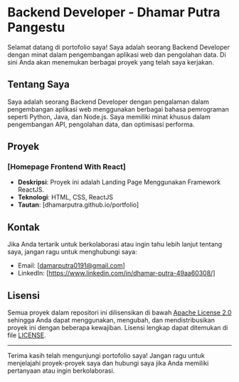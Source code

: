 # Backend Developer - Dhamar Putra Pangestu

Selamat datang di portofolio saya! Saya adalah seorang Backend Developer dengan minat dalam pengembangan aplikasi web dan pengolahan data. Di sini Anda akan menemukan berbagai proyek yang telah saya kerjakan.

## Tentang Saya

Saya adalah seorang Backend Developer dengan pengalaman dalam pengembangan aplikasi web menggunakan berbagai bahasa pemrograman seperti Python, Java, dan Node.js. Saya memiliki minat khusus dalam pengembangan API, pengolahan data, dan optimisasi performa.

## Proyek

### [Homepage Frontend With React]

- **Deskripsi**: Proyek ini adalah Landing Page Menggunakan Framework ReactJS.
- **Teknologi**: HTML, CSS, ReactJS
- **Tautan**: [dhamarputra.github.io/portfolio]

## Kontak

Jika Anda tertarik untuk berkolaborasi atau ingin tahu lebih lanjut tentang saya, jangan ragu untuk menghubungi saya:

- Email: [damarputra0191@gmail.com]
- LinkedIn: [https://www.linkedin.com/in/dhamar-putra-49aa60308/]

## Lisensi

Semua proyek dalam repositori ini dilisensikan di bawah [Apache License 2.0](LICENSE) sehingga Anda dapat menggunakan, mengubah, dan mendistribusikan proyek ini dengan beberapa kewajiban. Lisensi lengkap dapat ditemukan di file [LICENSE](LICENSE).

---

Terima kasih telah mengunjungi portofolio saya! Jangan ragu untuk menjelajahi proyek-proyek saya dan hubungi saya jika Anda memiliki pertanyaan atau ingin berkolaborasi.

